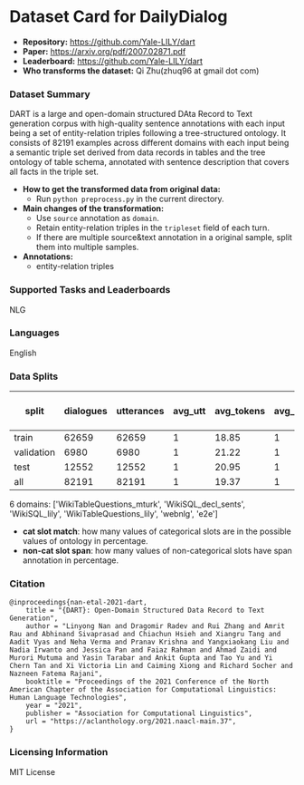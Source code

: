 # Dataset Card for DailyDialog

- **Repository:** https://github.com/Yale-LILY/dart
- **Paper:** https://arxiv.org/pdf/2007.02871.pdf
- **Leaderboard:** https://github.com/Yale-LILY/dart
- **Who transforms the dataset:** Qi Zhu(zhuq96 at gmail dot com)

### Dataset Summary

DART is a large and open-domain structured DAta Record to Text generation corpus with high-quality sentence annotations with each input being a set of entity-relation triples following a tree-structured ontology. It consists of 82191 examples across different domains with each input being a semantic triple set derived from data records in tables and the tree ontology of table schema, annotated with sentence description that covers all facts in the triple set.

- **How to get the transformed data from original data:** 
  - Run `python preprocess.py` in the current directory.
- **Main changes of the transformation:**
  - Use `source` annotation as `domain`.
  - Retain entity-relation triples in the `tripleset` field of each turn.
  - If there are multiple source&text annotation in a original sample, split them into multiple samples.
- **Annotations:**
  - entity-relation triples

### Supported Tasks and Leaderboards

NLG

### Languages

English

### Data Splits

| split      |   dialogues |   utterances |   avg_utt |   avg_tokens |   avg_domains | cat slot match(state)   | cat slot match(goal)   | cat slot match(dialogue act)   | non-cat slot span(dialogue act)   |
|------------|-------------|--------------|-----------|--------------|---------------|-------------------------|------------------------|--------------------------------|-----------------------------------|
| train      |       62659 |        62659 |         1 |        18.85 |             1 | -                       | -                      | -                              | -                                 |
| validation |        6980 |         6980 |         1 |        21.22 |             1 | -                       | -                      | -                              | -                                 |
| test       |       12552 |        12552 |         1 |        20.95 |             1 | -                       | -                      | -                              | -                                 |
| all        |       82191 |        82191 |         1 |        19.37 |             1 | -                       | -                      | -                              | -                                 |

6 domains: ['WikiTableQuestions_mturk', 'WikiSQL_decl_sents', 'WikiSQL_lily', 'WikiTableQuestions_lily', 'webnlg', 'e2e']
- **cat slot match**: how many values of categorical slots are in the possible values of ontology in percentage.
- **non-cat slot span**: how many values of non-categorical slots have span annotation in percentage.


### Citation

```
@inproceedings{nan-etal-2021-dart,
    title = "{DART}: Open-Domain Structured Data Record to Text Generation",
    author = "Linyong Nan and Dragomir Radev and Rui Zhang and Amrit Rau and Abhinand Sivaprasad and Chiachun Hsieh and Xiangru Tang and Aadit Vyas and Neha Verma and Pranav Krishna and Yangxiaokang Liu and Nadia Irwanto and Jessica Pan and Faiaz Rahman and Ahmad Zaidi and Murori Mutuma and Yasin Tarabar and Ankit Gupta and Tao Yu and Yi Chern Tan and Xi Victoria Lin and Caiming Xiong and Richard Socher and Nazneen Fatema Rajani",
    booktitle = "Proceedings of the 2021 Conference of the North American Chapter of the Association for Computational Linguistics: Human Language Technologies",
    year = "2021",
    publisher = "Association for Computational Linguistics",
    url = "https://aclanthology.org/2021.naacl-main.37",
}

```

### Licensing Information

MIT License